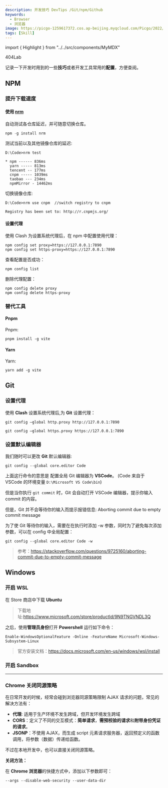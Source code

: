 ```yaml
---
description: 开发技巧 DevTips /Git/npm/Github
keywords:
  - Browser
  - 浏览器
image: https://picgo-1259617372.cos.ap-beijing.myqcloud.com/Picgo/2022/01/19-11-28-23-404Lab.jpeg
tags: [Skill]
---
```


import { Highlight } from "../../src/components/MyMDX"

<Highlight color="#aa00ff">404Lab</Highlight>

记录一下开发时用到的一些**技巧**或者开发工具常用的**配置**，方便查阅。

## NPM

### 提升下载速度

#### 使用 **[nrm](https://github.com/Pana/nrm)**

自动测试各仓库延迟，并可随意切换仓库。

```powershell
npm -g install nrm
```

测试当前以及其他镜像仓库的延迟:

```
D:\Code>nrm test

* npm ------ 836ms
  yarn ----- 813ms
  tencent -- 177ms
  cnpm ----- 1039ms
  taobao --- 234ms
  npmMirror - 14462ms
```

切换镜像仓库:

```
D:\Code>nrm use cnpm  //switch registry to cnpm

Registry has been set to: http://r.cnpmjs.org/
```

#### 设置代理

使用 Clash 为设置系统代理后，在 npm 中配置使用代理：

```
npm config set proxy=https://127.0.0.1:7890
npm config set https-proxy=https://127.0.0.1:7890
```

查看配置是否成功：

```
npm config list
```

删除代理配置：

```
npm config delete proxy
npm config delete https-proxy
```

### 替代工具

#### Pnpm

Pnpm:

```
pnpm install -g vite
```

#### Yarn

Yarn:

```
yarn add -g vite
```

## Git

### 设置代理

使用 **Clash** 设置系统代理后,为 **Git** 设置代理：

```
git config —global http.proxy http://127.0.0.1:7890

git config —global https.proxy https://127.0.0.1:7890
```

### 设置默认编辑器

我们随时可以更改 **Git** 默认编辑器:

```Git
git config --global core.editor Code
```

上面这行命令的意思是 配置全局 Git 编辑器为 **VSCode**。 (Code 来自于 VSCode 的环境变量 `D:\Microsoft VS Code\bin`)

但是当你执行 `git commit` 时，Git 会自动打开 VSCode 编辑器，提示你输入 commit 的内容。

但是，Git 并不会等待你的输入而提示报错信息: <Highlight color="#ff5252">Aborting commit due to empty commit message</Highlight>

为了使 Git 等待你的输入，需要在在执行时添加 -w 参数，同时为了避免每次添加参数，可以在 config 中全局配置：

```Git
git config --global core.editor Code -w
```

> 参考：https://stackoverflow.com/questions/9725160/aborting-commit-due-to-empty-commit-message

## Windows

### 开启 WSL

在 Store 商店中下载 **Ubuntu**

> 下载地址:https://www.microsoft.com/store/productId/9N9TNGVNDL3Q

之后，使用**管理员身份**打开 **Powershell** 运行如下命令：

```
Enable-WindowsOptionalFeature -Online -FeatureName Microsoft-Windows-Subsystem-Linux
```

> 官方安装文档：https://docs.microsoft.com/en-us/windows/wsl/install

### 开启 Sandbox
--- 
### Chrome 关闭同源策略

在日常开发的时候，经常会碰到浏览器同源策略限制 AJAX 请求的问题，常见的解决方法有：

- **代理**: 适用于生产环境不发生跨域，但开发环境发生跨域
- **CORS**：定义了不同的交互模式：**简单请求**，**需预校验的请求**和**附带身份凭证的请求**。
- **JSONP**：不使用 AJAX，而生成 script 元素请求服务器，返回预定义的函数调用，将参数（数据）传递给函数。

不过在本地开发中，也可以直接关闭同源策略。

**关闭方法：**

在 **Chrome 浏览器**的快捷方式中，添加以下参数即可：

```
--args --disable-web-security --user-data-dir
```
